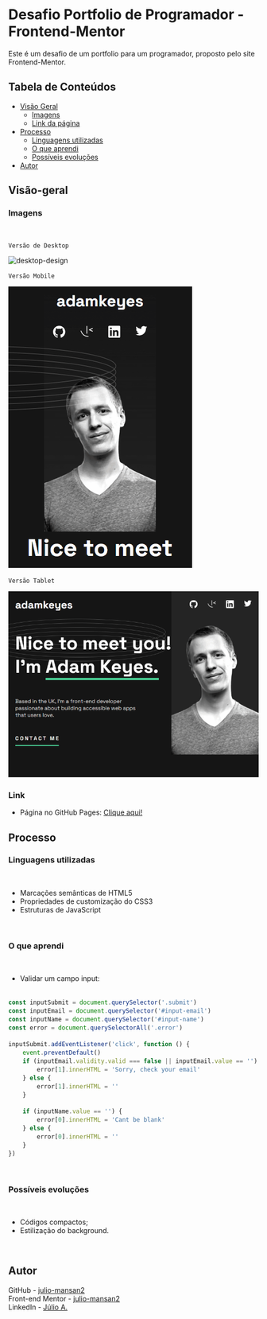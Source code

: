 # Desafio Portfolio de Programador - Frontend-Mentor

Este é um desafio de um portfolio para um programador, proposto pelo site Frontend-Mentor.

## Tabela de Conteúdos

- [Visão Geral](#visão-geral)
    - [Imagens](#imagens)
    - [Link da página](#link)
- [Processo](#processo)
    - [Linguagens utilizadas](#linguagens-utilizadas)
    - [O que aprendi](#o-que-aprendi)
    - [Possíveis evoluções](#possíveis-evoluções)
- [Autor](#autor)

## Visão-geral

### Imagens

<br>

````
Versão de Desktop
````

   <img src="./src/design/desktop-design.gif" alt="desktop-design">

<br>

````
Versão Mobile
````

 <img src="./src/design/mobile-design.gif" alt="mobile-design">

<br>

````
Versão Tablet
````

 <img src="./src/design/tablet-design.gif" alt="mobile-design">

### Link

- Página no GitHub Pages: <a href="https://julio-mansan2.github.io/developer-portfolio/">Clique aqui!</a>

## Processo

### Linguagens utilizadas

<br>

- Marcações semânticas de HTML5
- Propriedades de customização do CSS3
- Estruturas de JavaScript

<br>

### O que aprendi

<br>

- Validar um campo input:


````javascript

const inputSubmit = document.querySelector('.submit')
const inputEmail = document.querySelector('#input-email')
const inputName = document.querySelector('#input-name')
const error = document.querySelectorAll('.error')

inputSubmit.addEventListener('click', function () {
    event.preventDefault()
    if (inputEmail.validity.valid === false || inputEmail.value == '') {
        error[1].innerHTML = 'Sorry, check your email'
    } else {
        error[1].innerHTML = ''
    }

    if (inputName.value == '') {
        error[0].innerHTML = 'Cant be blank'
    } else {
        error[0].innerHTML = ''
    }
})

````

<br>

### Possíveis evoluções

<br>

- Códigos compactos;
- Estilização do background.

<br>

## Autor

GitHub - <a href="https://github.com/julio-mansan2">julio-mansan2</a> <br>
Front-end Mentor - <a href="https://www.frontendmentor.io/profile/julio-mansan2">julio-mansan2</a> <br>
LinkedIn - <a href="https://www.linkedin.com/in/j%C3%BAlio-a-mansan-3415a7249/">Júlio A.</a> <br>